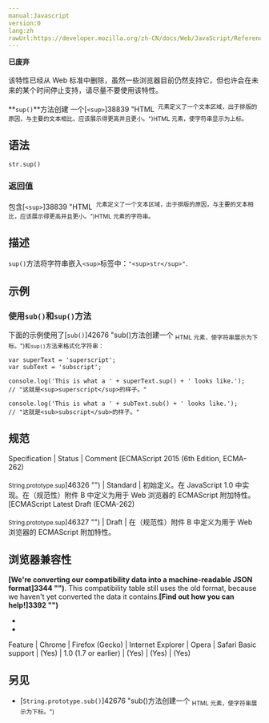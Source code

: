 ```yaml
---
manual:Javascript
version:0
lang:zh
rawUrl:https://developer.mozilla.org/zh-CN/docs/Web/JavaScript/Reference/Global_Objects/String/sup
---
```






**已废弃**<br></br>该特性已经从 Web 标准中删除，虽然一些浏览器目前仍然支持它，但也许会在未来的某个时间停止支持，请尽量不要使用该特性。





**`sup()`**方法创建 一个[`<sup>`]38839 "HTML <sup> 元素定义了一个文本区域，出于排版的原因，与主要的文本相比，应该展示得更高并且更小。")HTML 元素，使字符串显示为上标。


## 语法<a name="语法"></a>

```
str.sup()
```

### 返回值<a name="返回值"></a>


包含[`<sup>`]38839 "HTML <sup> 元素定义了一个文本区域，出于排版的原因，与主要的文本相比，应该展示得更高并且更小。")HTML 元素的字符串。


## 描述<a name="描述"></a>


`sup()`方法将字符串嵌入`<sup>`标签中：`"<sup>str</sup>"`.


## 示例<a name="示例"></a>

### 使用`sub()`和`sup()`方法<a name="使用sub()和sup()方法"></a>


下面的示例使用了[`sub()`]42676 "sub()方法创建一个 <sub> HTML 元素，使字符串展示为下标。")和`sup()`方法来格式化字符串：


```
var superText = 'superscript';
var subText = 'subscript';

console.log('This is what a ' + superText.sup() + ' looks like.');
// "这就是<sup>superscript</sup>的样子。"

console.log('This is what a ' + subText.sub() + ' looks like.');
// "这就是<sub>subscript</sub>的样子。"
```

## 规范<a name="规范"></a>

Specification | Status | Comment 
[ECMAScript 2015 (6th Edition, ECMA-262)<br></br><small>String.prototype.sup</small>]46326 "") | Standard | 初始定义。在 JavaScript 1.0 中实现。在（规范性）附件 B 中定义为用于 Web 浏览器的 ECMAScript 附加特性。 
[ECMAScript Latest Draft (ECMA-262)<br></br><small>String.prototype.sup</small>]46327 "") | Draft | 在（规范性）附件 B 中定义为用于 Web 浏览器的 ECMAScript 附加特性。 


## 浏览器兼容性<a name="浏览器兼容性"></a>


**[We&#39;re converting our compatibility data into a machine-readable JSON format]3344 "")**. This compatibility table still uses the old format, because we haven&#39;t yet converted the data it contains.**[Find out how you can help!]3392 "")**


* 
* 

Feature | Chrome | Firefox (Gecko) | Internet Explorer | Opera | Safari 
Basic support | (Yes) | 1.0 (1.7 or earlier) | (Yes) | (Yes) | (Yes) 





## 另见<a name="另见"></a>

* [`String.prototype.sub()`]42676 "sub()方法创建一个 <sub> HTML 元素，使字符串展示为下标。")



